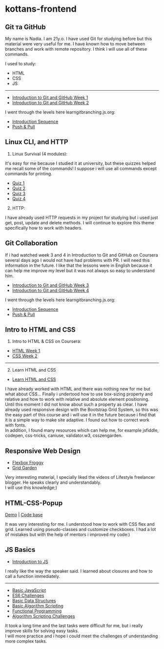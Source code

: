 # kottans-frontend

## Git та GitHub

My name is Nadia. I am 21y.o.
I have used Git for studying before but this material were very useful for me.
I have known how to move between branches and work with remote repository.
I think i will use all of these commands.

I used to study:
- HTML
- CSS
- JS

---

- [Introduction to Git and GitHub Week 1](/assets/img/Git_intro/IntroVC.jpg)
- [Introduction to Git and GitHub Week 2](/assets/img/Git_intro/UsingGit.jpg)

I went through the levels here learngitbranching.js.org:

- [Introduction Sequence](/assets/img/Git_intro/Git_Intro.jpg)
- [Push & Pull](/assets/img/Git_intro/git_intro2.jpg)

## Linux CLI, and HTTP

1. Linux Survival (4 modules):

It's easy for me because I studied it at university, but these quizzes helped me recall some of the commands!
I suppose i will use all commands except commands for printing.

- [Quiz 1](/assets/img/task_linux_cli/Quiz1.jpg)
- [Quiz 2](/assets/img/task_linux_cli/Quiz2.jpg)
- [Quiz 3](/assets/img/task_linux_cli/Quiz3.jpg)
- [Quiz 4](/assets/img/task_linux_cli/Quiz4.jpg)

2. HTTP:

I have already used HTTP requests in my project for studying but i used just get, post, update and delete methods.
I will continue to explore this theme specifically how to work with headers.

## Git Collaboration

If i had watched week 3 and 4 in Introduction to Git and GitHub on Coursera several days ago I would not have had problems with PR.
I will need this information in the future. 
I like that the lessons were in English because it can help me improve my level but it was not always so easy to understand him.

- [Introduction to Git and GitHub Week 3](/assets/img/task_git_collaboration/week3.jpg)
- [Introduction to Git and GitHub Week 4](/assets/img/task_git_collaboration/week4.jpg)

I went through the levels here learngitbranching.js.org:

- [Introduction Sequence](/assets/img/Git_intro/Git_Intro.jpg)
- [Push & Pull](/assets/img/Git_intro/git_intro2.jpg)

## Intro to HTML and CSS

1. Intro to HTML & CSS on Coursera:
- [HTML Week 1](/assets/img/task_html_css_intro/html_css_week1.jpg)
- [CSS Week 2](/assets/img/task_html_css_intro/html_css_week2.jpg)

---

2. Learn HTML and CSS

- [Learn HTML and CSS](/assets/img/task_html_css_intro/CodecademyHtmlCss.jpg)

I have already worked with HTML and there was nothing new for me but what about CSS...
Finally i undertood how to use box-sizing property and relative and how to work with relative and absolute element positioning.
Until this moment I did not know about such a property as clear.
I have already used responsive design with the Bootstrap Grid System, so this was the easy part of this course and i will use it in the future because i find that it is a simple way to make site adaptive.
I found out how to correct work with fonts.
<br/>
In addition, I found many resources which can help me, for example jsfiddle, codepen, css-tricks, caniuse, validator.w3, csszengarden.

## Responsive Web Design

- [Flexbox Froggy](/assets/img/task_responsive_web_design/FlexboxFroggy.jpg)
- [Grid Garden](/assets/img/task_responsive_web_design/GridGarden.jpg)

Very interesting material, I specially liked the videos of Lifestyle freelancer blogger. He speaks clearly and understandably.
<br/>
I will use this knowledge;)

## HTML-CSS-Popup

[Demo](https://nadiavorontsova.github.io/hooli-style-popup/) |
[Code base](https://github.com/NadiaVorontsova/hooli-style-popup)

It was very interesting for me. I understood how to work with CSS flex and grid. Learned using pseudo-classes and customize checkboxes. I had a lot of mistakes but with the help of mentors i improved my code:)

## JS Basics

- [Introduction to JS](/assets/img/task_js_basics/IntroJS.jpg)

I really like the way the speaker said. I learned about closures and how to call a function immediately.

---

- [Basic JavaScript](/assets/img/task_js_basics/BasicsJS.jpg)
- [ES6 Challenges](/assets/img/task_js_basics/ES6_JS.jpg)
- [Basic Data Structures](/assets/img/task_js_basics/BasicDataStructures.jpg)
- [Basic Algorithm Scripting](/assets/img/task_js_basics/BasicAlgorithmScripting.jpg)
- [Functional Programming](/assets/img/task_js_basics/Functional_Programming.jpg)
- [Algorithm Scripting Challenges](/assets/img/task_js_basics/IntermediateAlgorithm.jpg)

It took a long time and the last tasks were difficult for me, but i really improve skills for solving easy tasks.
<br/>
I will more practice and i hope i could meet the challenges of understanding more complex tasks.


